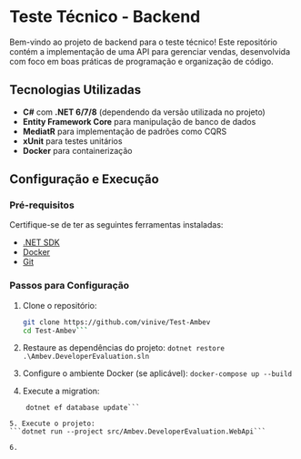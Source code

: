 # Teste Técnico - Backend

Bem-vindo ao projeto de backend para o teste técnico! Este repositório contém a implementação de uma API para gerenciar vendas, desenvolvida com foco em boas práticas de programação e organização de código.

## Tecnologias Utilizadas

- **C#** com **.NET 6/7/8** (dependendo da versão utilizada no projeto)
- **Entity Framework Core** para manipulação de banco de dados
- **MediatR** para implementação de padrões como CQRS
- **xUnit** para testes unitários
- **Docker** para containerização

## Configuração e Execução

### Pré-requisitos

Certifique-se de ter as seguintes ferramentas instaladas:

- [.NET SDK](https://dotnet.microsoft.com/download)
- [Docker](https://www.docker.com/)
- [Git](https://git-scm.com/)

### Passos para Configuração

1. Clone o repositório:
   ```bash
   git clone https://github.com/vinive/Test-Ambev
   cd Test-Ambev```

2. Restaure as dependências do projeto:
    ```dotnet restore .\Ambev.DeveloperEvaluation.sln```

3. Configure o ambiente Docker (se aplicável):
```docker-compose up --build```

4. Execute a migration:
```cd .\src\Ambev.DeveloperEvaluation.WebApi 
    dotnet ef database update```

5. Execute o projeto:
```dotnet run --project src/Ambev.DeveloperEvaluation.WebApi```

6. 